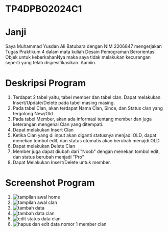 # TP4DPBO2024C1

# Janji
Saya Muhammad Yusdan Ali Batubara dengan NIM 2206847 mengerjakan Tugas Praktikum 4 dalam mata kuliah Desain Pemograman Berorientasi Objek untuk keberkahanNya maka saya tidak melakukan kecurangan seperti yang telah dispesifikasikan. Aamiin.

# Deskripsi Program
1. Terdapat 2 tabel yaitu, tabel member dan tabel clan.
   Dapat melakukan Insert/Update/Delete pada tabel masing masing.
2. Pada tabel Clan, akan terdapat Nama Clan, Since, dan Status clan yang tergolong New/Old
3. Pada tabel Member, akan ada informasi tentang member dan juga keterangan mengenai Clan yang ditempati.
4. Dapat melakukan Insert Clan
5. Ketika Clan yang di input akan diganti statusnya menjadi OLD, dapat menekan tombol edit, dan status otomatis akan berubah menajdi OLD
6. Dapat melakukan Delete Clan
7. Member juga dapat diubah dari "Noob" dengan menekan tombol edit, dan status berubah menjadi "Pro"
8. Dapat Melakukan Insert/Delete untuk member.

# Screenshot Program
1. ![tampilan awal home](https://github.com/mhmmdysdn/TP4DPBO2024C1/assets/119798315/d3d57704-5e9e-44c0-997a-eb33aae309d4)
2. ![tampilan awal clan](https://github.com/mhmmdysdn/TP4DPBO2024C1/assets/119798315/ea54263b-f749-4738-a745-4ebce2a2a6fc)
3. ![tambah data](https://github.com/mhmmdysdn/TP4DPBO2024C1/assets/119798315/fb94db7d-7f5e-4ffb-af88-d03747785f94)
4. ![tambah data clan](https://github.com/mhmmdysdn/TP4DPBO2024C1/assets/119798315/bf1a339e-659f-47ae-bb73-8e32b233bb32)
5. ![edit status data clan](https://github.com/mhmmdysdn/TP4DPBO2024C1/assets/119798315/5bf308ee-5a0b-4934-92db-198923e60c1f)
6. ![hapus dan edit data nomor 1 member clan](https://github.com/mhmmdysdn/TP4DPBO2024C1/assets/119798315/5bfbafee-498a-4293-aebe-c6f3d234f73f)





